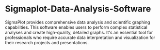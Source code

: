 # Sigmaplot-Data-Analysis-Software
SigmaPlot provides comprehensive data analysis and scientific graphing capabilities. This software enables users to perform complex statistical analyses and create high-quality, detailed graphs. It's an essential tool for professionals who require accurate data interpretation and visualization for their research projects and presentations.
